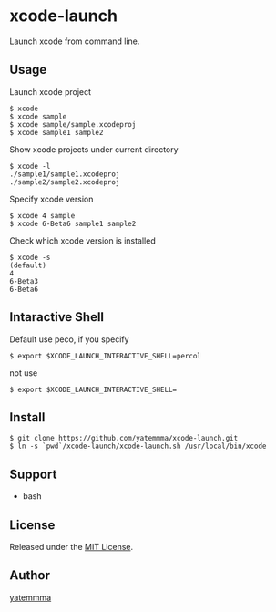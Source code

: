 xcode-launch
====

Launch xcode from command line.

## Usage

Launch xcode project

```
$ xcode
$ xcode sample
$ xcode sample/sample.xcodeproj
$ xcode sample1 sample2
```

Show xcode projects under current directory

```
$ xcode -l
./sample1/sample1.xcodeproj
./sample2/sample2.xcodeproj
```

Specify xcode version

```
$ xcode 4 sample
$ xcode 6-Beta6 sample1 sample2
```

Check which xcode version is installed

```
$ xcode -s
(default)
4
6-Beta3
6-Beta6
```

## Intaractive Shell

Default use peco, if you specify

```
$ export $XCODE_LAUNCH_INTERACTIVE_SHELL=percol
```

not use

```
$ export $XCODE_LAUNCH_INTERACTIVE_SHELL=
```

## Install

```
$ git clone https://github.com/yatemmma/xcode-launch.git
$ ln -s `pwd`/xcode-launch/xcode-launch.sh /usr/local/bin/xcode
```

## Support

* bash

## License

Released under the [MIT License](http://www.opensource.org/licenses/MIT).

## Author

[yatemmma](https://github.com/yatemmma)
